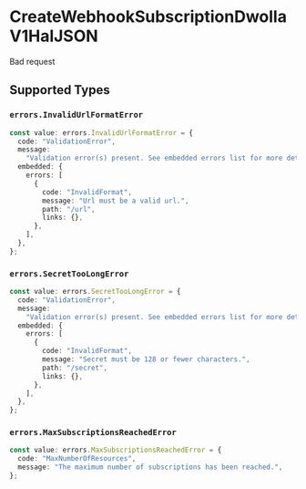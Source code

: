 # CreateWebhookSubscriptionDwollaV1HalJSON

Bad request


## Supported Types

### `errors.InvalidUrlFormatError`

```typescript
const value: errors.InvalidUrlFormatError = {
  code: "ValidationError",
  message:
    "Validation error(s) present. See embedded errors list for more details.",
  embedded: {
    errors: [
      {
        code: "InvalidFormat",
        message: "Url must be a valid url.",
        path: "/url",
        links: {},
      },
    ],
  },
};
```

### `errors.SecretTooLongError`

```typescript
const value: errors.SecretTooLongError = {
  code: "ValidationError",
  message:
    "Validation error(s) present. See embedded errors list for more details.",
  embedded: {
    errors: [
      {
        code: "InvalidFormat",
        message: "Secret must be 128 or fewer characters.",
        path: "/secret",
        links: {},
      },
    ],
  },
};
```

### `errors.MaxSubscriptionsReachedError`

```typescript
const value: errors.MaxSubscriptionsReachedError = {
  code: "MaxNumberOfResources",
  message: "The maximum number of subscriptions has been reached.",
};
```

